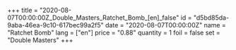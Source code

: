 +++
title = "2020-08-07T00:00:00Z_Double_Masters_Ratchet_Bomb_[en]_false"
id = "d5bd85da-9aba-46ea-9c10-617bec99a2f5"
date = "2020-08-07T00:00:00Z"
name = "Ratchet Bomb"
lang = ["en"]
price = "0.88"
quantity = 1
foil = false
set = "Double Masters"
+++
